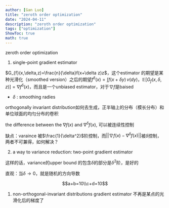 ```yaml
---
author: [Gan Luo]
title: "zeroth order optimization"
date: "2024-04-11"
description: "zeroth order optimization"
tags: ["optimization"]
ShowToc: true
math: true
---
```


zeroth order optimization

1. single-point gradient estimator

$G_{f}(x,\delta,z)=\frac{n}{\delta}f(x+\delta z)z$，这个estimator 的期望是某种光滑化（smoothed version）之后的期望$f^{\delta}(x)=\int f(x+\delta y) \, v(dy)$，$\mathbb{E}[G_{f}(x,\delta,z)]=\nabla f^{\delta}(x)$，而且是一个unbiased estimator，对于$\nabla f$是baised

+ $\delta$ : smoothing radies

orthogonally invariant distribution如何去生成，正半轴上的分布（模长分布）和单位球面的均匀分布的卷积

the difference between the $\nabla f(x)$ and $\nabla^{\delta}f(x)$, 可以被连续性控制

缺点：varaince 被$\frac{1}{\delta^2}$阶控制，而$|| \nabla f(x)-\nabla^{\delta}f(x)||$被$\delta$控制，两者不可兼得，如何解决？

2. a way to variance reduction: two-point gradient estimator

这样的话，variance的upper bound 的包含$\delta$的部分是$\delta^2$阶，是好的

直观：当$\delta \to 0$，就是随机的方向导数

$$a+b=10\\c+d=10$$

1. non-orthogonal-invariant distributions
gradient estimator 不再是某点的光滑化后的梯度了